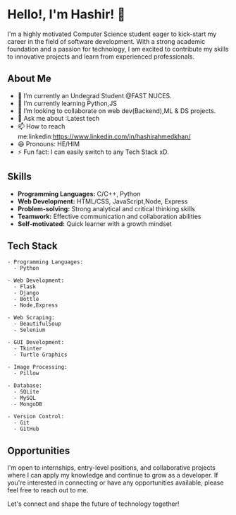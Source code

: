 # Hello!, I'm Hashir! 👋

I'm a highly motivated Computer Science student eager to kick-start my career in the field of software development. With a strong academic foundation and a passion for technology, I am excited to contribute my skills to innovative projects and learn from experienced professionals.


## About Me

- 🔭 I’m currently an Undegrad Student @FAST NUCES.
- 🌱 I’m currently learning Python,JS
- 👯 I’m looking to collaborate on web dev(Backend),ML & DS projects.
- 💬 Ask me about :Latest tech
- 📫 How to reach me:linkedin:https://www.linkedin.com/in/hashirahmedkhan/
- 😄 Pronouns: HE/HIM
- ⚡ Fun fact: I can easily switch to any Tech Stack xD.

## Skills

- **Programming Languages:** C/C++, Python
- **Web Development:** HTML/CSS, JavaScript,Node, Express
- **Problem-solving:** Strong analytical and critical thinking skills
- **Teamwork:** Effective communication and collaboration abilities
- **Self-motivated:** Quick learner with a growth mindset

## Tech Stack

```
- Programming Languages:
  - Python

- Web Development:
  - Flask
  - Django
  - Bottle
  - Node,Express

- Web Scraping:
  - BeautifulSoup
  - Selenium

- GUI Development:
  - Tkinter
  - Turtle Graphics

- Image Processing:
  - Pillow

- Database:
  - SQLite
  - MySQL
  - MongoDB

- Version Control:
  - Git
  - GitHub
```

## Opportunities

I'm open to internships, entry-level positions, and collaborative projects where I can apply my knowledge and continue to grow as a developer. If you're interested in connecting or have any opportunities available, please feel free to reach out to me.

Let's connect and shape the future of technology together!
